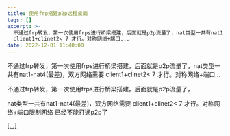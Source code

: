 ```yaml
---
title: 使用frp搭建p2p远程桌面
tags: []
excerpt: >-
  不通过frp转发，第一次使用frps进行桥梁搭建，后面就是p2p流量了，nat类型一共有nat1-nat4(最差)，双方网络需要
  client1+clinet2< 7 才行。对称网络+端口...
date: 2022-12-01 11:40:00
---
```


不通过frp转发，第一次使用frps进行桥梁搭建，后面就是p2p流量了，nat类型一共有nat1-nat4(最差)，双方网络需要 client1+clinet2< 7 才行。对称网络+端口...
<!-- more -->
不通过frp转发，第一次使用frps进行桥梁搭建，后面就是p2p流量了，

nat类型一共有nat1-nat4(最差)，双方网络需要 client1+clinet2< 7 才行。对称网络+端口限制网络 已经不能打通p2p了

[\[...\]](https://b.qqfirst.com/%E6%95%99%E7%A8%8B/471.html "使用frp搭建p2p远程桌面")